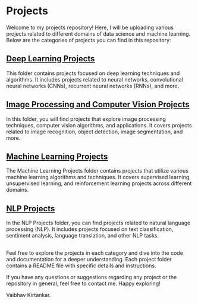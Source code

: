 # Projects

Welcome to my projects repository! Here, I will be uploading various projects related to different domains of data science and machine learning. Below are the categories of projects you can find in this repository:

## [Deep Learning Projects](https://github.com/Vaibhavkirtankar/Projects/tree/a5166ba79d328f691cef04807d1c3a1e3ffd689d/Deep%20Learning%20Projects%20)
This folder contains projects focused on deep learning techniques and algorithms. It includes projects related to neural networks, convolutional neural networks (CNNs), recurrent neural networks (RNNs), and more.

## [Image Processing and Computer Vision Projects](https://github.com/Vaibhavkirtankar/Projects/tree/a5166ba79d328f691cef04807d1c3a1e3ffd689d/Image%20Processing%20and%20Computer%20Vision%20Projects%20)
In this folder, you will find projects that explore image processing techniques, computer vision algorithms, and applications. It covers projects related to image recognition, object detection, image segmentation, and more.

## [Machine Learning Projects](https://github.com/Vaibhavkirtankar/Projects/tree/a5166ba79d328f691cef04807d1c3a1e3ffd689d/Machine%20Learning%20Projects%20)
The Machine Learning Projects folder contains projects that utilize various machine learning algorithms and techniques. It covers supervised learning, unsupervised learning, and reinforcement learning projects across different domains.

## [NLP Projects](https://github.com/Vaibhavkirtankar/Projects/tree/a5166ba79d328f691cef04807d1c3a1e3ffd689d/NLP%20Projects)
In the NLP Projects folder, you can find projects related to natural language processing (NLP). It includes projects focused on text classification, sentiment analysis, language translation, and other NLP tasks.
##
Feel free to explore the projects in each category and dive into the code and documentation for a deeper understanding. Each project folder contains a README file with specific details and instructions.

If you have any questions or suggestions regarding any project or the repository in general, feel free to contact me. Happy exploring!

Vaibhav Kirtankar.
